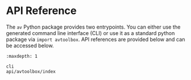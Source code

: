 # API Reference

The `av` Python package provides two entrypoints. You can either use the generated command line interface (CLI) or use it as a standard python package via `import avtoolbox`. API references are provided below and can be accessed below.

```{toctree}
:maxdepth: 1

cli
api/avtoolbox/index

```

[myst-markdown]: https://myst-parser.readthedocs.io/en/latest/
[restructuredtext]: https://docutils.sourceforge.io/docs/user/rst/quickref.html

